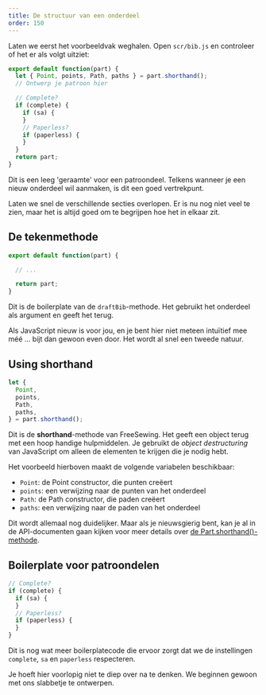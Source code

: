 ```yaml
---
title: De structuur van een onderdeel
order: 150
---
```


Laten we eerst het voorbeeldvak weghalen. Open `scr/bib.js` en controleer of het er als volgt uitziet:

```js
export default function(part) {
  let { Point, points, Path, paths } = part.shorthand();
  // Ontwerp je patroon hier

  // Complete?
  if (complete) {
    if (sa) {
    }
    // Paperless?
    if (paperless) {
    }
  }
  return part;
}
```

Dit is een leeg 'geraamte' voor een patroondeel. Telkens wanneer je een nieuw onderdeel wil aanmaken, is dit een goed vertrekpunt.

Laten we snel de verschillende secties overlopen. Er is nu nog niet veel te zien, maar het is altijd goed om te begrijpen hoe het in elkaar zit.

## De tekenmethode

```js
export default function(part) {

  // ...

  return part;
}

```

Dit is de boilerplate van de `draftBib`-methode. Het gebruikt het onderdeel als argument en geeft het terug.

<Note>

Als JavaScript nieuw is voor jou, en je bent hier niet meteen intuïtief mee méé ... bijt dan gewoon even door. Het wordt al snel een tweede natuur.

</Note>

## Using shorthand

```js
let {
  Point,
  points,
  Path,
  paths,
} = part.shorthand();
```

Dit is de **shorthand**-methode van FreeSewing. Het geeft een object terug met een hoop handige hulpmiddelen. Je gebruikt de *object destructuring* van JavaScript om alleen de elementen te krijgen die je nodig hebt.

Het voorbeeld hierboven maakt de volgende variabelen beschikbaar:

- `Point`: de Point constructor, die punten creëert
- `points`: een verwijzing naar de punten van het onderdeel
- `Path`: de Path constructor, die paden creëert
- `paths`: een verwijzing naar de paden van het onderdeel

<Note>

Dit wordt allemaal nog duidelijker. Maar als je nieuwsgierig bent, kan je al in de API-documenten gaan kijken voor meer details over [de Part.shorthand()-methode](/api/part#shorthand).

</Note>

## Boilerplate voor patroondelen

```js
// Complete?
if (complete) {
  if (sa) {
  }
  // Paperless?
  if (paperless) {
  }
}
```

Dit is nog wat meer boilerplatecode die ervoor zorgt dat we de instellingen `complete`, `sa` en `paperless` respecteren.

Je hoeft hier voorlopig niet te diep over na te denken. We beginnen gewoon met ons slabbetje te ontwerpen.